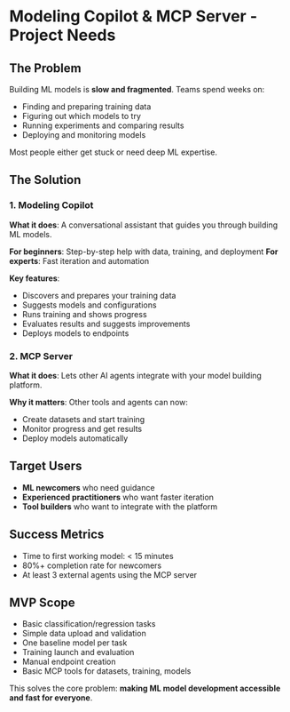 # Modeling Copilot & MCP Server - Project Needs

## The Problem
Building ML models is **slow and fragmented**. Teams spend weeks on:
- Finding and preparing training data
- Figuring out which models to try
- Running experiments and comparing results
- Deploying and monitoring models

Most people either get stuck or need deep ML expertise.

## The Solution

### 1. Modeling Copilot
**What it does**: A conversational assistant that guides you through building ML models.

**For beginners**: Step-by-step help with data, training, and deployment
**For experts**: Fast iteration and automation

**Key features**:
- Discovers and prepares your training data
- Suggests models and configurations
- Runs training and shows progress
- Evaluates results and suggests improvements
- Deploys models to endpoints

### 2. MCP Server
**What it does**: Lets other AI agents integrate with your model building platform.

**Why it matters**: Other tools and agents can now:
- Create datasets and start training
- Monitor progress and get results
- Deploy models automatically

## Target Users
- **ML newcomers** who need guidance
- **Experienced practitioners** who want faster iteration
- **Tool builders** who want to integrate with the platform

## Success Metrics
- Time to first working model: < 15 minutes
- 80%+ completion rate for newcomers
- At least 3 external agents using the MCP server

## MVP Scope
- Basic classification/regression tasks
- Simple data upload and validation
- One baseline model per task
- Training launch and evaluation
- Manual endpoint creation
- Basic MCP tools for datasets, training, models

This solves the core problem: **making ML model development accessible and fast for everyone**.